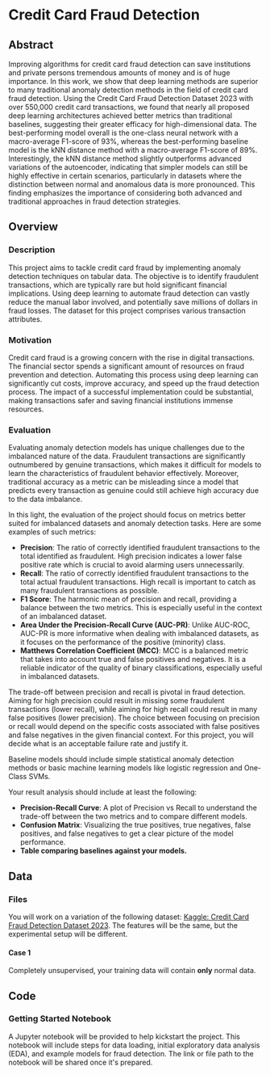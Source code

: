 # Credit Card Fraud Detection

## Abstract
Improving algorithms for credit card fraud detection can save institutions and private persons tremendous amounts of money and is of huge importance. 
In this work, we show that deep learning methods are superior to many traditional anomaly detection methods in the field of credit card fraud detection.
Using the Credit Card Fraud Detection Dataset 2023 with over 550,000 credit card transactions, we found that nearly all proposed deep learning architectures achieved better metrics than traditional baselines, suggesting their greater efficacy for high-dimensional data. 
The best-performing model overall is the one-class neural network with a macro-average F1-score of 93%, whereas the best-performing baseline model is the kNN distance method with a macro-average F1-score of 89%. 
Interestingly, the kNN distance method slightly outperforms advanced variations of the autoencoder, indicating that simpler models can still be highly effective in certain scenarios, particularly in datasets where the distinction between normal and anomalous data is more pronounced. 
This finding emphasizes the importance of considering both advanced and traditional approaches in fraud detection strategies.

## Overview

### Description

This project aims to tackle credit card fraud by implementing anomaly detection techniques on tabular data. 
The objective is to identify fraudulent transactions, which are typically rare but hold significant financial implications. 
Using deep learning to automate fraud detection can vastly reduce the manual labor involved, and potentially save millions of dollars in fraud losses. 
The dataset for this project comprises various transaction attributes.

### Motivation

Credit card fraud is a growing concern with the rise in digital transactions.
The financial sector spends a significant amount of resources on fraud prevention and detection. 
Automating this process using deep learning can significantly cut costs, improve accuracy, and speed up the fraud detection process. The impact of a successful implementation could be substantial, making transactions safer and saving financial institutions immense resources.

### Evaluation

Evaluating anomaly detection models has unique challenges due to the imbalanced nature of the data. Fraudulent transactions are significantly outnumbered by genuine transactions, which makes it difficult for models to learn the characteristics of fraudulent behavior effectively. Moreover, traditional accuracy as a metric can be misleading since a model that predicts every transaction as genuine could still achieve high accuracy due to the data imbalance.

In this light, the evaluation of the project should focus on metrics better suited for imbalanced datasets and anomaly detection tasks. Here are some examples of such metrics:

- **Precision**: The ratio of correctly identified fraudulent transactions to the total identified as fraudulent. High precision indicates a lower false positive rate which is crucial to avoid alarming users unnecessarily.
- **Recall**: The ratio of correctly identified fraudulent transactions to the total actual fraudulent transactions. High recall is important to catch as many fraudulent transactions as possible.
- **F1 Score**: The harmonic mean of precision and recall, providing a balance between the two metrics. This is especially useful in the context of an imbalanced dataset.
- **Area Under the Precision-Recall Curve (AUC-PR)**: Unlike AUC-ROC, AUC-PR is more informative when dealing with imbalanced datasets, as it focuses on the performance of the positive (minority) class.
- **Matthews Correlation Coefficient (MCC)**: MCC is a balanced metric that takes into account true and false positives and negatives. It is a reliable indicator of the quality of binary classifications, especially useful in imbalanced datasets.

The trade-off between precision and recall is pivotal in fraud detection. Aiming for high precision could result in missing some fraudulent transactions (lower recall), while aiming for high recall could result in many false positives (lower precision). The choice between focusing on precision or recall would depend on the specific costs associated with false positives and false negatives in the given financial context. For this project, you will decide what is an acceptable failure rate and justify it.

Baseline models should include simple statistical anomaly detection methods or basic machine learning models like logistic regression and One-Class SVMs.

Your result analysis should include at least the following:

- **Precision-Recall Curve**: A plot of Precision vs Recall to understand the trade-off between the two metrics and to compare different models.
- **Confusion Matrix**: Visualizing the true positives, true negatives, false positives, and false negatives to get a clear picture of the model performance.
- **Table comparing baselines against your models.**

## Data

### Files

You will work on a variation of the following dataset: [Kaggle: Credit Card Fraud Detection Dataset 2023](https://www.kaggle.com/datasets/nelgiriyewithana/credit-card-fraud-detection-dataset-2023/data). The features will be the same, but the experimental setup will be different.

#### Case 1

Completely unsupervised, your training data will contain **only** normal data.

## Code

### Getting Started Notebook

A Jupyter notebook will be provided to help kickstart the project. This notebook will include steps for data loading, initial exploratory data analysis (EDA), and example models for fraud detection. The link or file path to the notebook will be shared once it's prepared.

